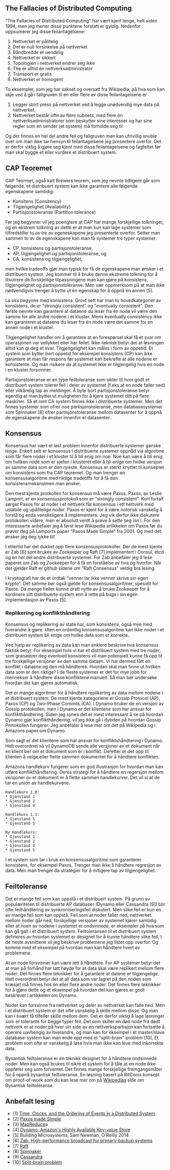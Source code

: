 ## The Fallacies of Distributed Computing
"The Fallacies of Distributed Computing" har vært kjent lenge, helt siden 1994,
men jeg mener disse punktene forstatt er gyldig. Nedenfor oppsumerer jeg disse
feilantagelsene:

1. Nettverket er pålitelig
2. Det er null forsinkelse på nettverket
3. Båndbredde er uendelig
4. Nettverket er sikkert
5. Topologien i nettverket endrer seg ikke
6. The er alltid én nettverksadministrator
7. Transport er gratis
8. Nettverket er homogent

To eksempler, som jeg har sakset og oversatt fra Wikipedia,
på hva som kan skje ved å gå i fallgruven til en eller flere av
disse feilantagelsene er

1. Legger stort press på nettverket ved å legge unødvendig mye data på nettverket.
2. Nettverket består ofte av flere subnets, med flere én nettverksadministratorer
som beskytter sine interesser og har sine regler som en sender (et system) må
forholde seg til

Og det finnes en hel del andre feil og fallgruven man kan ufrivillig snuble over om man
ikke tar hensyn til feilantagelsene jeg presentere overfor. Det er derfor viktig å gjøre seg
kjent med disse feilantagelsene og fagfeltet før  
man skal bygge et eller vurdere et distribuert system.


## CAP Teoremet
CAP Teormet, også kalt Brewers teorem, som jeg nevnte tidligere
går som følgende, et distribuert system kan ikke garantere alle følgende
egenskapene samtidig:

* Konsitens (Consitency)
* Tilgjengelighet (Availability)
* Partisjonstoleranse (Partition tolerance)

Før jeg begynner vil jeg poengtere at CAP har mange forskjellige
tolkninger, og en ekstrem tolkning av dette er at man kun kan lage systemer som
tilfredstiller to av tre av egeneskapene jeg presenterte overfor.
Setter man sammen to av de egenskapene kan man få systemer tre typer systemer:

 * CP, konsistens og partisjonstoleranse,
 * AP, tilgjengelighet og partisjonstoleranse, og
 * CA, konsistens og tilgjengelighet,

men hvilke tradeoffs gjør man typisk for få de egenskapene man ønsker i et distribuert system.
Jeg kommer til å bruke denne ekstreme tolkning for å illsutrere de forskjellige
tilpassningene man kan gjøre på konsistens, tilgjengelighet og partisjonstoleranse.
Men vær oppmerksom på at man ikke nødvendigvis trenger å bytte ut én egenskap for
å oppnå en annen [5].

La oss begynne med konsistens. Grovt sett har man to hovedkategorier av konsistens, de er "strongly consistent"
og "eventually consistent". Den første nevnte kan garantere at dataene du leser
fra én node vil være den samme for alle andre nodene i et kluster. Mens eventually consistency
ikke kan garanterer at dataene du leser fra én node være det samme for en annen node i et kluster.

Tilgjengelighet handler om å garantere at en forespørsel skal få et svar om operasjonen
var vellykket eller har feilet. Ikke-teknisk betyr det at løsningen alltid kan gi deg et svar.
Tilgjengelighet kan måles i form av oppetid. Et system som bytter bort oppetid
for eksempel konsistens (CP) kan ikke garantere at man får respons før systemet kan
bekrefte at alle nodene er konsistente.
Og man risikere da at systemet ikke er tilgjengelig hvis en node i en kluster forsvinner.

Partisjonstoleranse er en type feiltoleranse som
sikter til hvor godt et distribuert system tolerer feil i deler av systemet (f.eks
  at en node faller ned) eller vilkårelig tap av meldinger. Å byte bort partisjonstoleranse
betyr egentlig at man bytter ut muligheten for å kjøre systemet ditt på flere maskiner.
Så et rent CA system finnes ikke i distribuerte systemer. Men det finnes systemer som ofrer
noe partisjonstoleranse, men databasesystemer som Spinnaker [8] ofrer partisjonstoleranse mellom datasenter for å oppnå
de egenskapene de ønsker innenfor et datasenter.

## Konsensus
Konsensus har vært et løst problem innenfor distribuerte systemer ganske lenge. Enkelt sett
er konsensus i distribuerte systemer oppnåd via algoritme som får flere noder i et kluster
til å bli enig om noe. Noe kan være å bli enig om hvilken node som er sjefen i klusteret eller
å bli enige om hvilke versjon av samme data som er den nyeste. Konsensus er sterkt
knyttet til konseptet om konsistens som fra CAP teoremet. Og man trenger en
konsensusalgoritme med riktige tradeoffs for å få den konsistensmekansimen man ønsker.

Den mest kjente protkollen for konsensus må være Paxos. Paxos, av Leslie Lamport,
er en konsensusprotokoll som er "strongly consistent".
Kort fortalt sørger Paxos for at noder i et nettverk
får konsensus i ett nettverk med ustabile og upålitelige noder.
Paxos er kjent for å være notorisk vanskelig å forstå og enda vanskeligere å implementere.
Jeg vik derfor ikke diskutere protokollen videre,
men er absolutt verdt å prøve å sette seg inn i.
For den interesserte anbefaler jeg å først lese
Wikipedia artikkelen om Paxos før du prøver deg på Lamports paper "Paxos Made Simple" fra 2001.
Og med det ønsker jeg deg lykke til!

I ettertid har det dukket opp flere konsensusprotokoller. Der de mest kjente
er Zab [6] som brukes av Zookeeper og Raft [7] implementert i Consul, etcd og en hel del
andre distribuerte systemer. For Zab anbefaler jeg å lese paperet om Zab og Zookeeper
for å få en forståelse av hva og hvorfor. Når det gjelder Raft er github
sidene om "Raft Consensus" veldig bra lesing.

I kryptografi har de et ordtak "venner lar ikke venner skrive sin egen krypto".
Det samme bør også gjelde for konsensusalgoritmer, spesielt for Paxos.
Da mange heller kunne dratt nytte av å bruke Zookeeper for å kordinere
sitt distribuerte system enn å rette på bugs i sin egen
implementasjon av Paxos [5].

### Replikering og konflikthåndtering
Konsensus og replikering av state har, som konsistens, også mye med hverandre å gjøre.
Uten en ordentlig konsensusalgoritme kan ikke noder i et distribuert system bli enige om hvilke
data som er korrekte.

Ved hjelp av replikering av data kan man enklere beskrive hva konsensus faktisk betyr.
For eksempel hvis vi har et distribuert system med tre noder, som granaterer deg eventuell konsistens
vil man potensielt kunne få opp til tre forskjellige versjoner av den samme
dataen. Vi har dermed fått en konflikt i dataene og den må håndteres.
Hvordan skal man finne ut hvilken data som er den riktige? I de fleste systemer
er det for mye jobb for mennekser å håndtere disse konfliktene manuelt. Så man
bør undersøke hvordan det kan gjøres automatisk.

Det er mange algoritmer for å håndtere replikering av data mellom nodene i et
distribuert system. De mest kjente kategoriene er Gossip Protocol (AP), Paxos (CP)
og Two-Phase Commits (CA). I Dynamo bruker de en versjon av Gossip
protokollen, men i Dynamo er det klientene som har ansvar for konflikthåndtering.
Siden jeg synes det er mest interessant å se på hvordan Dynamo gjør konflikthåndering,
vil jeg ikke gå i dybden på hvordan Gossip Protokollen fungerer. Jeg anbefaler
å lese mer om det på Wikipedia og i Amazons paper om Dynamo.

Som sagt er det klientene som har ansvar for konfliktshåndtering i Dynamo.
Helt overordnet så vil DynamoDB sende alle versjoner av et dokument
når en klient ber om et dokument som er i konflikt. Deretter er det opp til
klienten å velge eller flette sammen dokumentet for å håndtere konflikten.

Amazons handlekurv fungerer som en
god illustrasjon for hvordan man kan utføre konflikthåndtering. Deres strategi
for å håndtere en regersjon mellom versjoner av et dokument er å flette sammen
handlekurver. Det vil si at de tar en union av handlekurvene.

```
Handlekurv 1.0:
* Gjenstand 1
* Gjenstand 2
* Gjenstand 4

Handlekurv 1.1:
* Gjenstand 1
* Gjenstand 5

Ny Handlekurv:
* Gjenstand 1
* Gjenstand 2
* Gjenstand 4
* Gjenstand 5

```

I et system som tar i bruk en konsensusalgoritme som garanterer konsistens, for
eksempel Paxos. Trenger man ikke å håndtere regresjon av data. Men man trenger
da strategier for å mitigere tap av tilgjengelighet.

## Feiltoleranse
Det er mange feil som kan oppstå i et distribuert system.
På grunn av populæriteten til distribuerte AP databaser
(Dynamo eller Cassandra [9]) blir ofte feilhåndtering av
synkroniseringsfeil diskutert. Men slike feil er kun
en av mange feil som kan oppstå. Feil som at noder faller ned,
nettverket mellom noder går ned, forskjellige versjoner
av systemet kjører samtidig eller at noen av nodene i systemet er ondsinnede,
er eksempler på hva som kan gå galt i et distribuert system.
Feiltoleransen til et distribuert system
defineres av hvordan systemet er designet for å kunne håndtere slike feil.
I de neste avsnittene vil jeg beskrive problemene jeg listet opp overfor.
Og komme med et eksempel på hvordan man kan håndtere hvert av problemene.

At en node forsvinner kan være lett å håndtere. For AP systemer betyr det at man
på forhånd har tatt høyde for at data skal være replikert mellom flere noder.
Det finnes flere teknikker for å garantere at datene er tilgjengelige. Helt
overordnet betyr det at all data som var lagret på den noden som kræsjet må
finnes hos én eller flere andre noder. Det finnes flere teknikker
for å gjøre dette og et eksempel på hvordan det kan gjøres er godt beskrevet
i artikkelen om Dynamo.

Noder kan forsvinne fra nettverket og deler av nettverket kan falle ned. Men i et
distribuert system er det ofte vanskelig å skille mellom disse. Og man kan i
svært få tilfeller skille mellom dem. Det er derfor viktig å lage løsninger
som er tolerante for begge typer feil. Det som skiller en død node fra
dødt nettverk er at noder på hver sin side av en nettverkspartisjon kan
fortsette å operere uavhengig av hverandre, og man kan for eksempel i et master/slave
database-system kan man ende opp med et "split-brain" problem [10]. Et problem som
ofte er vanskelig å løse hvis man ikke kan leve med inkorrekte data.

Bysantisk feiltoleranse er en teknikk designet for å håndtere ondsinnede noder.
Men kan også brukes til sikre et system for å tåle at en node ikke oppfører seg
som forventet. Det finnes mange forskjellige fremgangsmåter for å oppnå
bysantisk feiltoleranse. En løsning basert på BitCoins konsept om proof-of-work
som du kan lese mer om på
[Wikipedias](WikiByzantinePractice) side om Bysantisk feiltoleranse.



## Anbefalt lesing
* [1] [Time, Clocks, and the Ordering of Events in a Distributed System](http://web.stanford.edu/class/cs240/readings/lamport.pdf)
* [2] [Paxos made Simple](http://research.microsoft.com/en-us/um/people/lamport/pubs/paxos-simple.pdf)
* [3] [MapReduce](http://static.googleusercontent.com/media/research.google.com/en//archive/mapreduce-osdi04.pdf)a
* [4] [Dynamo: Amazon's Highly Available Key-value Store](http://www.allthingsdistributed.com/files/amazon-dynamo-sosp2007.pdf)
* [5] Building Microsystems, Sam Newman, O'Reilly 2014
* [6] [Zab: High-performance broadcast for primary-backup systems](http://web.stanford.edu/class/cs347/reading/zab.pdf)
* [7] [Raft](https://raftconsensus.github.io)
* [8] [Spinnaker](http://www.vldb.org/pvldb/vol4/p243-rao.pdf)
* [9] [Cassandra](http://cassandra.apache.org/)
* [10] [Split-brain problem](http://en.wikipedia.org/wiki/Split-brain_%28computing%29)


[WikiByzantinePractice]: http://en.wikipedia.org/wiki/Byzantine_fault_tolerance#Byzantine_fault_tolerance_in_practice
